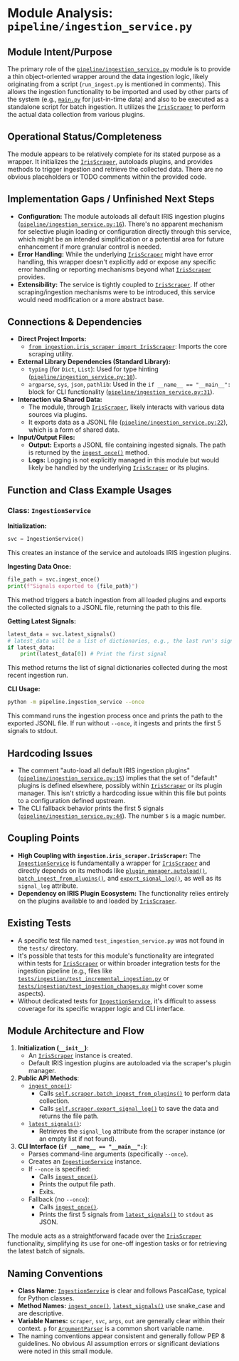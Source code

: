 # Module Analysis: `pipeline/ingestion_service.py`

## Module Intent/Purpose

The primary role of the [`pipeline/ingestion_service.py`](pipeline/ingestion_service.py:1) module is to provide a thin object-oriented wrapper around the data ingestion logic, likely originating from a script (`run_ingest.py` is mentioned in comments). This allows the ingestion functionality to be imported and used by other parts of the system (e.g., [`main.py`](main.py:5) for just-in-time data) and also to be executed as a standalone script for batch ingestion. It utilizes the [`IrisScraper`](iris/iris_scraper.py:9) to perform the actual data collection from various plugins.

## Operational Status/Completeness

The module appears to be relatively complete for its stated purpose as a wrapper. It initializes the [`IrisScraper`](iris/iris_scraper.py:9), autoloads plugins, and provides methods to trigger ingestion and retrieve the collected data. There are no obvious placeholders or TODO comments within the provided code.

## Implementation Gaps / Unfinished Next Steps

*   **Configuration:** The module autoloads all default IRIS ingestion plugins ([`pipeline/ingestion_service.py:16`](pipeline/ingestion_service.py:16)). There's no apparent mechanism for selective plugin loading or configuration directly through this service, which might be an intended simplification or a potential area for future enhancement if more granular control is needed.
*   **Error Handling:** While the underlying [`IrisScraper`](iris/iris_scraper.py:9) might have error handling, this wrapper doesn't explicitly add or expose any specific error handling or reporting mechanisms beyond what [`IrisScraper`](iris/iris_scraper.py:9) provides.
*   **Extensibility:** The service is tightly coupled to [`IrisScraper`](iris/iris_scraper.py:9). If other scraping/ingestion mechanisms were to be introduced, this service would need modification or a more abstract base.

## Connections & Dependencies

*   **Direct Project Imports:**
    *   [`from ingestion.iris_scraper import IrisScraper`](pipeline/ingestion_service.py:9): Imports the core scraping utility.
*   **External Library Dependencies (Standard Library):**
    *   `typing` (for `Dict`, `List`): Used for type hinting ([`pipeline/ingestion_service.py:10`](pipeline/ingestion_service.py:10)).
    *   `argparse`, `sys`, `json`, `pathlib`: Used in the `if __name__ == "__main__":` block for CLI functionality ([`pipeline/ingestion_service.py:31`](pipeline/ingestion_service.py:31)).
*   **Interaction via Shared Data:**
    *   The module, through [`IrisScraper`](iris/iris_scraper.py:9), likely interacts with various data sources via plugins.
    *   It exports data as a JSONL file ([`pipeline/ingestion_service.py:22`](pipeline/ingestion_service.py:22)), which is a form of shared data.
*   **Input/Output Files:**
    *   **Output:** Exports a JSONL file containing ingested signals. The path is returned by the [`ingest_once()`](pipeline/ingestion_service.py:19) method.
    *   **Logs:** Logging is not explicitly managed in this module but would likely be handled by the underlying [`IrisScraper`](iris/iris_scraper.py:9) or its plugins.

## Function and Class Example Usages

### Class: `IngestionService`

**Initialization:**
```python
svc = IngestionService()
```
This creates an instance of the service and autoloads IRIS ingestion plugins.

**Ingesting Data Once:**
```python
file_path = svc.ingest_once()
print(f"Signals exported to {file_path}")
```
This method triggers a batch ingestion from all loaded plugins and exports the collected signals to a JSONL file, returning the path to this file.

**Getting Latest Signals:**
```python
latest_data = svc.latest_signals()
# latest_data will be a list of dictionaries, e.g., the last run's signal_log
if latest_data:
    print(latest_data[0]) # Print the first signal
```
This method returns the list of signal dictionaries collected during the most recent ingestion run.

**CLI Usage:**
```bash
python -m pipeline.ingestion_service --once
```
This command runs the ingestion process once and prints the path to the exported JSONL file. If run without `--once`, it ingests and prints the first 5 signals to stdout.

## Hardcoding Issues

*   The comment "auto-load all default IRIS ingestion plugins" ([`pipeline/ingestion_service.py:15`](pipeline/ingestion_service.py:15)) implies that the set of "default" plugins is defined elsewhere, possibly within [`IrisScraper`](iris/iris_scraper.py:9) or its plugin manager. This isn't strictly a hardcoding issue within this file but points to a configuration defined upstream.
*   The CLI fallback behavior prints the first 5 signals ([`pipeline/ingestion_service.py:44`](pipeline/ingestion_service.py:44)). The number `5` is a magic number.

## Coupling Points

*   **High Coupling with `ingestion.iris_scraper.IrisScraper`:** The [`IngestionService`](pipeline/ingestion_service.py:12) is fundamentally a wrapper for [`IrisScraper`](iris/iris_scraper.py:9) and directly depends on its methods like [`plugin_manager.autoload()`](pipeline/ingestion_service.py:16), [`batch_ingest_from_plugins()`](pipeline/ingestion_service.py:21), and [`export_signal_log()`](pipeline/ingestion_service.py:22), as well as its `signal_log` attribute.
*   **Dependency on IRIS Plugin Ecosystem:** The functionality relies entirely on the plugins available to and loaded by [`IrisScraper`](iris/iris_scraper.py:9).

## Existing Tests

*   A specific test file named `test_ingestion_service.py` was not found in the `tests/` directory.
*   It's possible that tests for this module's functionality are integrated within tests for [`IrisScraper`](iris/iris_scraper.py:9) or within broader integration tests for the ingestion pipeline (e.g., files like [`tests/ingestion/test_incremental_ingestion.py`](tests/ingestion/test_incremental_ingestion.py) or [`tests/ingestion/test_ingestion_changes.py`](tests/ingestion/test_ingestion_changes.py) might cover some aspects).
*   Without dedicated tests for [`IngestionService`](pipeline/ingestion_service.py:12), it's difficult to assess coverage for its specific wrapper logic and CLI interface.

## Module Architecture and Flow

1.  **Initialization (`__init__`)**:
    *   An [`IrisScraper`](iris/iris_scraper.py:9) instance is created.
    *   Default IRIS ingestion plugins are autoloaded via the scraper's plugin manager.
2.  **Public API Methods**:
    *   [`ingest_once()`](pipeline/ingestion_service.py:19):
        *   Calls [`self.scraper.batch_ingest_from_plugins()`](pipeline/ingestion_service.py:21) to perform data collection.
        *   Calls [`self.scraper.export_signal_log()`](pipeline/ingestion_service.py:22) to save the data and returns the file path.
    *   [`latest_signals()`](pipeline/ingestion_service.py:24):
        *   Retrieves the `signal_log` attribute from the scraper instance (or an empty list if not found).
3.  **CLI Interface (`if __name__ == "__main__":`)**:
    *   Parses command-line arguments (specifically `--once`).
    *   Creates an [`IngestionService`](pipeline/ingestion_service.py:12) instance.
    *   If `--once` is specified:
        *   Calls [`ingest_once()`](pipeline/ingestion_service.py:19).
        *   Prints the output file path.
        *   Exits.
    *   Fallback (no `--once`):
        *   Calls [`ingest_once()`](pipeline/ingestion_service.py:19).
        *   Prints the first 5 signals from [`latest_signals()`](pipeline/ingestion_service.py:24) to `stdout` as JSON.

The module acts as a straightforward facade over the [`IrisScraper`](iris/iris_scraper.py:9) functionality, simplifying its use for one-off ingestion tasks or for retrieving the latest batch of signals.

## Naming Conventions

*   **Class Name:** [`IngestionService`](pipeline/ingestion_service.py:12) is clear and follows PascalCase, typical for Python classes.
*   **Method Names:** [`ingest_once()`](pipeline/ingestion_service.py:19), [`latest_signals()`](pipeline/ingestion_service.py:24) use snake_case and are descriptive.
*   **Variable Names:** `scraper`, `svc`, `args`, `out` are generally clear within their context. `p` for [`ArgumentParser`](pipeline/ingestion_service.py:32) is a common short variable name.
*   The naming conventions appear consistent and generally follow PEP 8 guidelines. No obvious AI assumption errors or significant deviations were noted in this small module.